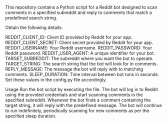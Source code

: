 This repository contains a Python script for a Reddit bot designed to scan comments in a specified subreddit and reply to comments that match a predefined search string.


Obtain the following details:

REDDIT_CLIENT_ID: Client ID provided by Reddit for your app.
REDDIT_CLIENT_SECRET: Client secret provided by Reddit for your app.
REDDIT_USERNAME: Your Reddit username.
REDDIT_PASSWORD: Your Reddit password.
REDDIT_USER_AGENT: A unique identifier for your bot.
TARGET_SUBREDDIT: The subreddit where you want the bot to operate.
TARGET_STRING: The search string that the bot will look for in comments.
REPLY_MESSAGE: The message the bot will reply with to matching comments.
SLEEP_DURATION: Time interval between bot runs in seconds.
Set these values in the config.py file accordingly.

Usage
Run the bot script by executing the file.
The bot will log in to Reddit using the provided credentials and start scanning comments in the specified subreddit.
Whenever the bot finds a comment containing the target string, it will reply with the predefined message.
The bot will continue to run indefinitely, periodically scanning for new comments as per the specified sleep duration.
